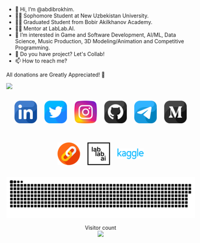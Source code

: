 - 👋 Hi, I’m @abdibrokhim.
- 🧑‍🎓 Sophomore Student at New Uzbekistan University.
- 👨‍🎓 Graduated Student from Bobir Akilkhanov Academy.
- 🧑‍🎓 Mentor at LabLab.AI.
- 👀 I’m interested in Game and Software Development, AI/ML, Data Science, Music Production, 3D Modeling/Animation and Competitive Programming.
- 💞️ Do you have project? Let's Collab!
- 📫 How to reach me? 


All donations are Greatly Appreciated! 💛


<a href="https://www.buymeacoffee.com/abdibrokhim" target="_blank"><img src="https://img.buymeacoffee.com/button-api/?text=Buy me a coffee&emoji=&slug=abdibrokhim&button_colour=FFDD00&font_colour=000000&font_family=Cookie&outline_colour=000000&coffee_colour=ffffff" /></a>

<div 
  class="" 
  style="display: flex; flex-wrap: wrap; gap: 20px; justify-content: center; align-items: center;"
  >

  <a href="https://www.linkedin.com/in/abdibrokhim/" target="_blank"><img width="60" src="icons/linkedin.png"/></a>


  <a href="https://twitter.com/abdibrokhim" target="_blank"><img width="60" src="icons/twitter.png"/></a>


  <a href="https://www.instagram.com/_abdibrokhim/" target="_blank"><img width="60" src="icons/instagram.png"/></a>


  <a href="https://github.com/abdibrokhim" target="_blank"><img width="60" src="icons/github.png"/></a>

  <a href="https://t.me/abdibrokhim" target="_blank"><img width="60" src="icons/telegram.png"/></a>

  <a href="https://medium.com/@abdibrokhim" target="_blank"><img width="60" src="icons/medium.png"/></a>

  <a href="https://linktr.ee/abdibrokhim" target="_blank"><img width="60" src="icons/link.png"/></a>

  <a href="https://lablab.ai" target="_blank"><img width="60" src="icons/lablab.png"/></a>

  <a href="https://www.kaggle.com/loneguy" target="_blank"><img width="70" src="icons/kaggle.svg"/></a>


</div>


<!-- -
abdibrokhim/abdibrokhim is a ✨ special ✨ repository because its `README.md` (this file) appears on your GitHub profile.
You can click the Preview link to take a look at your changes.
--->


<!-- snake github progress -->
<a href=#><img src="icons/snake.svg"></a>

<!-- visiros count -->
<p align="center">
  Visitor count
  <br>
  <img src="https://profile-counter.glitch.me/abdibrokhim/count.svg" />
</p>



<!-- Widget -->
<!-- <script data-name="BMC-Widget" data-cfasync="false" src="https://cdnjs.buymeacoffee.com/1.0.0/widget.prod.min.js" data-id="abdibrokhim" data-description="Support me on Buy me a coffee!" data-message="All donations are Greatly Appreciated!" data-color="#BD5FFF" data-position="Right" data-x_margin="18" data-y_margin="18"></script> -->
